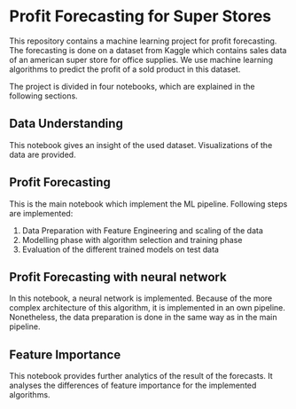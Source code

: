 # Profit Forecasting for Super Stores

This repository contains a machine learning project for profit forecasting. 
The forecasting is done on a dataset from Kaggle which contains sales data of an american super store for office supplies. 
We use machine learning algorithms to predict the profit of a sold product in this dataset. 

The project is divided in four notebooks, which are explained in the following sections. 

## Data Understanding
This notebook gives an insight of the used dataset. Visualizations of the data are provided.

## Profit Forecasting
This is the main notebook which implement the ML pipeline. Following steps are implemented:
1) Data Preparation with Feature Engineering and scaling of the data 
2) Modelling phase with algorithm selection and training phase
3) Evaluation of the different trained models on test data

## Profit Forecasting with neural network 
In this notebook, a neural network is implemented. Because of the more complex architecture of this algorithm, it is implemented in an own pipeline. 
Nonetheless, the data preparation is done in the same way as in the main pipeline. 


## Feature Importance 
This notebook provides further analytics of the result of the forecasts. 
It analyses the differences of feature importance for the implemented algorithms.




